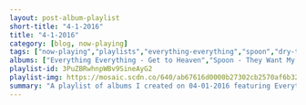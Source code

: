 ```yaml
---
layout: post-album-playlist
short-title: "4-1-2016"
title: "4-1-2016"
category: [blog, now-playing]
tags: ["now-playing","playlists","everything-everything","spoon","dry-the-river","various-artists","the-suicide-machines","the-frights","we-are-the-city","various-artists"]
albums: ["Everything Everything - Get to Heaven","Spoon - They Want My Soul","Dry the River - Shallow Bed (Acoustic)","Various Artists - Dame Fortune","The Suicide Machines - Battle Hymns","The Frights - You Are Going to Hate This","We Are The City - Above Club","Various Artists - Dark Matter"]
playlist-id: 3PuZBRwhnpWBv9SineAyG2
playlist-img: https://mosaic.scdn.co/640/ab67616d0000b27302cb2570af6b328d39ae2ee0ab67616d0000b2732fc2abec424f2add74535274ab67616d0000b273802f73465c01be8fd309babcab67616d0000b2739288bc6a8c1f2fca8b5eddf9
summary: "A playlist of albums I created on 04-01-2016 featuring Everything Everything, Spoon, Dry the River, Various Artists, The Suicide Machines, The Frights, We Are The City, and Various Artists"
---
```

